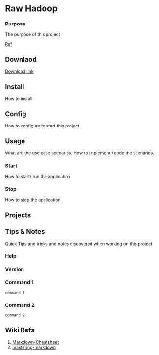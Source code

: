 # Raw Hadoop

### Purpose

The purpose of this project

[Ref](http://reference.of.this.project/)

## Downlaod

[Download link](http://www.donwload.from.here/)

## Install

How to install

## Config

How to configure to start this project

## Usage 

What are the use case scenarios. How to implement / code the scenarios.

### Start

How to start/ run the application 

### Stop

How to stop the application 

## Projects

## Tips & Notes

Quick Tips and tricks and notes discovered when working on this project

### Help


### Version


### Command 1

    command 1

### Command 2

    command 2
    
## Wiki Refs 

1. [Markdown-Cheatsheet](https://github.com/adam-p/markdown-here/wiki/Markdown-Cheatsheet)
2. [mastering-markdown](https://guides.github.com/features/mastering-markdown/)

